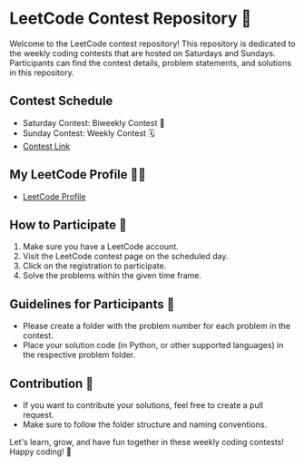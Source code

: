# LeetCode Contest Repository 🚀

Welcome to the LeetCode contest repository! This repository is dedicated to the weekly coding contests that are hosted on Saturdays and Sundays. Participants can find the contest details, problem statements, and solutions in this repository.

## Contest Schedule
- Saturday Contest: Biweekly Contest 📅
- Sunday Contest: Weekly Contest 🗓️
- [Contest Link](https://leetcode.com/contest/)

## My LeetCode Profile 🧑‍💻
- [LeetCode Profile](https://leetcode.com/subrat29/)

## How to Participate 🎉
1. Make sure you have a LeetCode account.
2. Visit the LeetCode contest page on the scheduled day.
3. Click on the registration to participate.
4. Solve the problems within the given time frame.

## Guidelines for Participants 📝
- Please create a folder with the problem number for each problem in the contest.
- Place your solution code (in Python, or other supported languages) in the respective problem folder.

## Contribution 🤝
- If you want to contribute your solutions, feel free to create a pull request.
- Make sure to follow the folder structure and naming conventions.

Let's learn, grow, and have fun together in these weekly coding contests! Happy coding! 🚀

